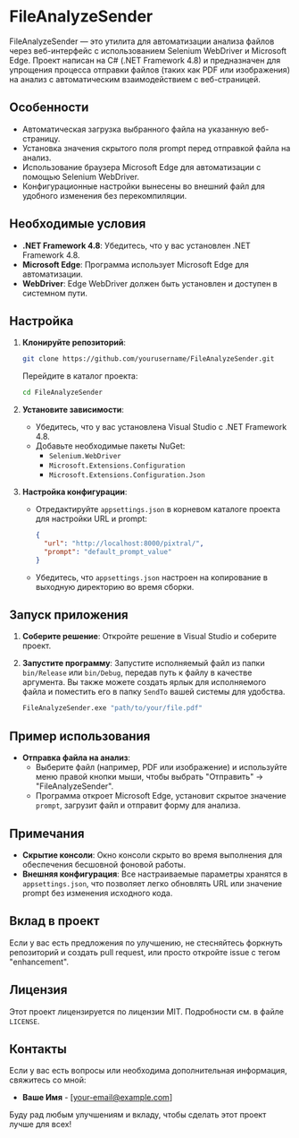 ﻿# FileAnalyzeSender

FileAnalyzeSender — это утилита для автоматизации анализа файлов через веб-интерфейс с использованием Selenium WebDriver и Microsoft Edge. Проект написан на C# (.NET Framework 4.8) и предназначен для упрощения процесса отправки файлов (таких как PDF или изображения) на анализ с автоматическим взаимодействием с веб-страницей.

## Особенности
- Автоматическая загрузка выбранного файла на указанную веб-страницу.
- Установка значения скрытого поля prompt перед отправкой файла на анализ.
- Использование браузера Microsoft Edge для автоматизации с помощью Selenium WebDriver.
- Конфигурационные настройки вынесены во внешний файл для удобного изменения без перекомпиляции.

## Необходимые условия
- **.NET Framework 4.8**: Убедитесь, что у вас установлен .NET Framework 4.8.
- **Microsoft Edge**: Программа использует Microsoft Edge для автоматизации.
- **WebDriver**: Edge WebDriver должен быть установлен и доступен в системном пути.

## Настройка
1. **Клонируйте репозиторий**:
   ```sh
   git clone https://github.com/yourusername/FileAnalyzeSender.git
   ```
   Перейдите в каталог проекта:
   ```sh
   cd FileAnalyzeSender
   ```

2. **Установите зависимости**:
   - Убедитесь, что у вас установлена Visual Studio с .NET Framework 4.8.
   - Добавьте необходимые пакеты NuGet:
     - `Selenium.WebDriver`
     - `Microsoft.Extensions.Configuration`
     - `Microsoft.Extensions.Configuration.Json`

3. **Настройка конфигурации**:
   - Отредактируйте `appsettings.json` в корневом каталоге проекта для настройки URL и prompt:
     ```json
     {
       "url": "http://localhost:8000/pixtral/",
       "prompt": "default_prompt_value"
     }
     ```
   - Убедитесь, что `appsettings.json` настроен на копирование в выходную директорию во время сборки.

## Запуск приложения
1. **Соберите решение**:
   Откройте решение в Visual Studio и соберите проект.

2. **Запустите программу**:
   Запустите исполняемый файл из папки `bin/Release` или `bin/Debug`, передав путь к файлу в качестве аргумента. Вы также можете создать ярлык для исполняемого файла и поместить его в папку `SendTo` вашей системы для удобства.
   
   ```sh
   FileAnalyzeSender.exe "path/to/your/file.pdf"
   ```

## Пример использования
- **Отправка файла на анализ**:
  - Выберите файл (например, PDF или изображение) и используйте меню правой кнопки мыши, чтобы выбрать "Отправить" -> "FileAnalyzeSender".
  - Программа откроет Microsoft Edge, установит скрытое значение `prompt`, загрузит файл и отправит форму для анализа.

## Примечания
- **Скрытие консоли**: Окно консоли скрыто во время выполнения для обеспечения бесшовной фоновой работы.
- **Внешняя конфигурация**: Все настраиваемые параметры хранятся в `appsettings.json`, что позволяет легко обновлять URL или значение prompt без изменения исходного кода.

## Вклад в проект
Если у вас есть предложения по улучшению, не стесняйтесь форкнуть репозиторий и создать pull request, или просто откройте issue с тегом "enhancement".

## Лицензия
Этот проект лицензируется по лицензии MIT. Подробности см. в файле `LICENSE`.

## Контакты
Если у вас есть вопросы или необходима дополнительная информация, свяжитесь со мной:
- **Ваше Имя** - [your-email@example.com]

Буду рад любым улучшениям и вкладу, чтобы сделать этот проект лучше для всех!

